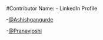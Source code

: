 #Contributor Name: - LinkedIn Profile

-[@Ashishgangurde](https://www.linkedin.com/in/ashish-gangurde/)  

-[@Pranavjoshi](https://www.linkedin.com/in/pranav-joshi-168298231/)
